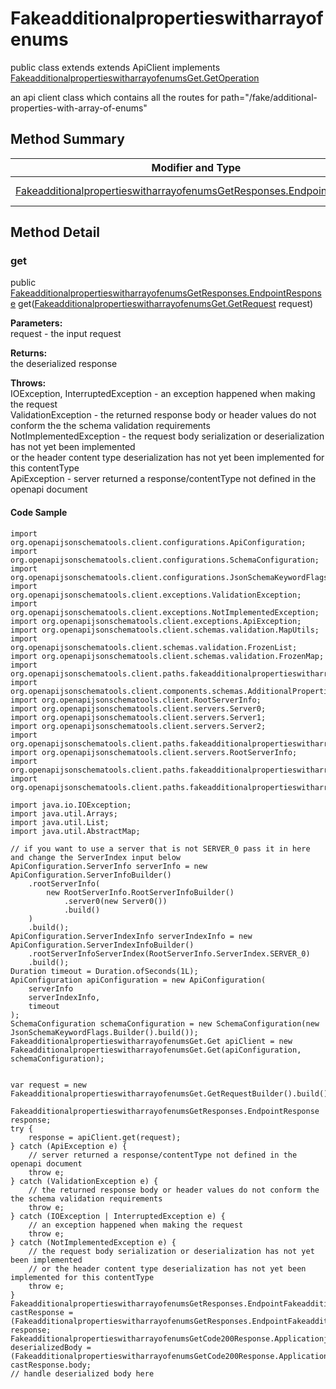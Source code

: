 # Fakeadditionalpropertieswitharrayofenums

public class  extends extends ApiClient implements
[FakeadditionalpropertieswitharrayofenumsGet.GetOperation](../../paths/fakeadditionalpropertieswitharrayofenums/FakeadditionalpropertieswitharrayofenumsGet.md#getoperation)

an api client class which contains all the routes for path="/fake/additional-properties-with-array-of-enums"

## Method Summary
| Modifier and Type | Method and Description |
| ----------------- | ---------------------- |
| [FakeadditionalpropertieswitharrayofenumsGetResponses.EndpointResponse](../../paths/fakeadditionalpropertieswitharrayofenums/get/FakeadditionalpropertieswitharrayofenumsGetResponses.md#endpointresponse) | [get](#get)([FakeadditionalpropertieswitharrayofenumsGet.GetRequest](../../paths/fakeadditionalpropertieswitharrayofenums/FakeadditionalpropertieswitharrayofenumsGet#getrequest) request) |

## Method Detail

### get
public [FakeadditionalpropertieswitharrayofenumsGetResponses.EndpointResponse](../../paths/fakeadditionalpropertieswitharrayofenums/get/FakeadditionalpropertieswitharrayofenumsGetResponses.md#endpointresponse) get([FakeadditionalpropertieswitharrayofenumsGet.GetRequest](../../paths/fakeadditionalpropertieswitharrayofenums/FakeadditionalpropertieswitharrayofenumsGet#getrequest) request)

**Parameters:**<br>
request - the input request

**Returns:**<br>
the deserialized response

**Throws:**<br>
IOException, InterruptedException - an exception happened when making the request<br>
ValidationException - the returned response body or header values do not conform the the schema validation requirements<br>
NotImplementedException - the request body serialization or deserialization has not yet been implemented<br>
                          or the header content type deserialization has not yet been implemented for this contentType<br>
ApiException - server returned a response/contentType not defined in the openapi document<br>

#### Code Sample
```
import org.openapijsonschematools.client.configurations.ApiConfiguration;
import org.openapijsonschematools.client.configurations.SchemaConfiguration;
import org.openapijsonschematools.client.configurations.JsonSchemaKeywordFlags;
import org.openapijsonschematools.client.exceptions.ValidationException;
import org.openapijsonschematools.client.exceptions.NotImplementedException;
import org.openapijsonschematools.client.exceptions.ApiException;
import org.openapijsonschematools.client.schemas.validation.MapUtils;
import org.openapijsonschematools.client.schemas.validation.FrozenList;
import org.openapijsonschematools.client.schemas.validation.FrozenMap;
import org.openapijsonschematools.client.paths.fakeadditionalpropertieswitharrayofenums.get.FakeadditionalpropertieswitharrayofenumsGetRequestBody;
import org.openapijsonschematools.client.components.schemas.AdditionalPropertiesWithArrayOfEnums;
import org.openapijsonschematools.client.RootServerInfo;
import org.openapijsonschematools.client.servers.Server0;
import org.openapijsonschematools.client.servers.Server1;
import org.openapijsonschematools.client.servers.Server2;
import org.openapijsonschematools.client.paths.fakeadditionalpropertieswitharrayofenums.get.responses.FakeadditionalpropertieswitharrayofenumsGetCode200Response;
import org.openapijsonschematools.client.servers.RootServerInfo;
import org.openapijsonschematools.client.paths.fakeadditionalpropertieswitharrayofenums.FakeadditionalpropertieswitharrayofenumsGet;
import org.openapijsonschematools.client.paths.fakeadditionalpropertieswitharrayofenums.get.FakeadditionalpropertieswitharrayofenumsGetResponses;

import java.io.IOException;
import java.util.Arrays;
import java.util.List;
import java.util.AbstractMap;

// if you want to use a server that is not SERVER_0 pass it in here and change the ServerIndex input below
ApiConfiguration.ServerInfo serverInfo = new ApiConfiguration.ServerInfoBuilder()
    .rootServerInfo(
        new RootServerInfo.RootServerInfoBuilder()
            .server0(new Server0())
            .build()
    )
    .build();
ApiConfiguration.ServerIndexInfo serverIndexInfo = new ApiConfiguration.ServerIndexInfoBuilder()
    .rootServerInfoServerIndex(RootServerInfo.ServerIndex.SERVER_0)
    .build();
Duration timeout = Duration.ofSeconds(1L);
ApiConfiguration apiConfiguration = new ApiConfiguration(
    serverInfo
    serverIndexInfo,
    timeout
);
SchemaConfiguration schemaConfiguration = new SchemaConfiguration(new JsonSchemaKeywordFlags.Builder().build());
FakeadditionalpropertieswitharrayofenumsGet.Get apiClient = new FakeadditionalpropertieswitharrayofenumsGet.Get(apiConfiguration, schemaConfiguration);


var request = new FakeadditionalpropertieswitharrayofenumsGet.GetRequestBuilder().build();

FakeadditionalpropertieswitharrayofenumsGetResponses.EndpointResponse response;
try {
    response = apiClient.get(request);
} catch (ApiException e) {
    // server returned a response/contentType not defined in the openapi document
    throw e;
} catch (ValidationException e) {
    // the returned response body or header values do not conform the the schema validation requirements
    throw e;
} catch (IOException | InterruptedException e) {
    // an exception happened when making the request
    throw e;
} catch (NotImplementedException e) {
    // the request body serialization or deserialization has not yet been implemented
    // or the header content type deserialization has not yet been implemented for this contentType
    throw e;
}
FakeadditionalpropertieswitharrayofenumsGetResponses.EndpointFakeadditionalpropertieswitharrayofenumsGetCode200Response castResponse = (FakeadditionalpropertieswitharrayofenumsGetResponses.EndpointFakeadditionalpropertieswitharrayofenumsGetCode200Response) response;
FakeadditionalpropertieswitharrayofenumsGetCode200Response.ApplicationjsonResponseBody deserializedBody = (FakeadditionalpropertieswitharrayofenumsGetCode200Response.ApplicationjsonResponseBody) castResponse.body;
// handle deserialized body here
```